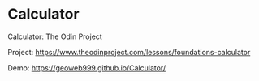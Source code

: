 # Calculator
Calculator: The Odin Project

Project: https://www.theodinproject.com/lessons/foundations-calculator

Demo: https://geoweb999.github.io/Calculator/
